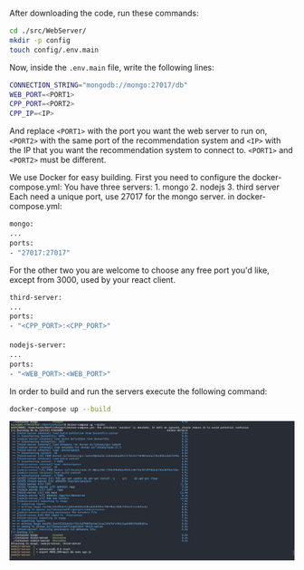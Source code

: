After downloading the code, run these commands:
```bash
cd ./src/WebServer/
mkdir -p config
touch config/.env.main
```
Now, inside the `.env.main` file, write the following lines:
 ```bash
CONNECTION_STRING="mongodb://mongo:27017/db"
WEB_PORT=<PORT1>
CPP_PORT=<PORT2>
CPP_IP=<IP>
```
And replace `<PORT1>` with the port you want the web server to run on, `<PORT2>` with the same port of the recommendation system and `<IP>` with the IP that you want the recommendation system to connect to. `<PORT1>` and `<PORT2>` must be different.

We use Docker for easy building.
First you need to configure the docker-compose.yml:
You have three servers:
    1. mongo
    2. nodejs
    3. third server
Each need a unique port, use 27017 for the mongo server.
in docker-compose.yml:
```bash
mongo:
...
ports:
- "27017:27017"
```

For the other two you are welcome to choose any free port you'd like, except from 3000, used by your react client.
```bash
third-server:
...
ports:
- "<CPP_PORT>:<CPP_PORT>"

nodejs-server:
...
ports:
- "<WEB_PORT>:<WEB_PORT>"
```

In order to build and run the servers execute the following command:
```bash
docker-compose up --build
```

![](PreviewImages/Web/DockerCompose.png)
